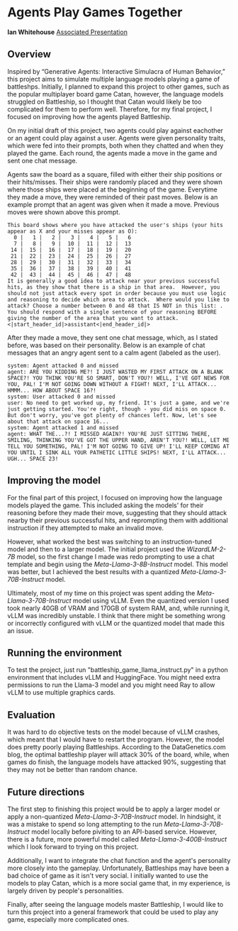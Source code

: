 # Agents Play Games Together
**Ian Whitehouse**
[Associated Presentation](presentation.pptx)

## Overview
Inspired by “Generative Agents: Interactive Simulacra of Human Behavior,” this project aims to simulate multiple language models playing a game of battleshps.  Initially, I planned to expand this project to other games, such as the popular multiplayer board game Catan, however, the language models struggled on Battleship, so I thought that Catan would likely be too complicated for them to perform well.  Therefore, for my final project, I focused on improving how the agents played Battleship.

On my initial draft of this project, two agents could play against eachother or an agent could play against a user.  Agents were given personality traits, which were fed into their prompts, both when they chatted and when they played the game.  Each round, the agents made a move in the game and sent one chat message.

Agents saw the board as a square, filled with either their ship positions or their hits/misses.  Their ships were randomly placed and they were shown where those ships were placed at the beginning of the game.  Everytime they made a move, they were reminded of their past moves.  Below is an example prompt that an agent was given when it made a move.  Previous moves were shown above this prompt.

```
This board shows where you have attacked the user's ships (your hits appear as X and your misses appear as O):
  0 |   1 |   2 |   3 |   4 |   5 |   6
  7 |   8 |   9 |  10 |  11 |  12 |  13
 14 |  15 |  16 |  17 |  18 |  19 |  20
 21 |  22 |  23 |  24 |  25 |  26 |  27
 28 |  29 |  30 |  31 |  32 |  33 |  34
 35 |  36 |  37 |  38 |  39 |  40 |  41
 42 |  43 |  44 |  45 |  46 |  47 |  48
It is generally a good idea to attack near your previous successful hits, as they show that there is a ship in that area.  However, you should not just attack every spot in order because you must use logic and reasoning to decide which area to attack.  Where would you like to attack? Choose a number between 0 and 48 that IS NOT in this list: .  You should respond with a single sentence of your reasoning BEFORE giving the number of the area that you want to attack.<|start_header_id|>assistant<|end_header_id|>
```

After they made a move, they sent one chat message, which, as I stated before, was based on their personality.  Below is an example of chat messages that an angry agent sent to a calm agent (labeled as the user).

```
system: Agent attacked 0 and missed
agent: ARE YOU KIDDING ME?! I JUST WASTED MY FIRST ATTACK ON A BLANK SPACE?! YOU THINK YOU'RE SO SMART, DON'T YOU?! WELL, I'VE GOT NEWS FOR YOU, PAL! I'M NOT GOING DOWN WITHOUT A FIGHT! NEXT, I'LL ATTACK... HMMM... HOW ABOUT SPACE 16?!
system: User attacked 0 and missed
user: No need to get worked up, my friend. It's just a game, and we're just getting started. You're right, though - you did miss on space 0. But don't worry, you've got plenty of chances left. Now, let's see about that attack on space 16...
system: Agent attacked 1 and missed
agent: WHAT THE...?! I MISSED AGAIN?! YOU'RE JUST SITTING THERE, SMILING, THINKING YOU'VE GOT THE UPPER HAND, AREN'T YOU?! WELL, LET ME TELL YOU SOMETHING, PAL! I'M NOT GOING TO GIVE UP! I'LL KEEP COMING AT YOU UNTIL I SINK ALL YOUR PATHETIC LITTLE SHIPS! NEXT, I'LL ATTACK... UGH... SPACE 23!

```

## Improving the model
For the final part of this project, I focused on improving how the language models played the game.  This included asking the models' for their reasoning before they made their move, suggesting that they should attack nearby their previous successful hits, and reprompting them with additional instruction if they attempted to make an invalid move.

However, what worked the best was switching to an instruction-tuned model and then to a larger model.  The initial project used the *WizardLM-2-7B* model, so the first change I made was redo prompting to use a chat template and begin using the *Meta-Llama-3-8B-Instruct* model.  This model was better, but I achieved the best results with a quantized *Meta-Llama-3-70B-Instruct* model.

Ultimately, most of my time on this project was spent adding the *Meta-Llama-3-70B-Instruct* model using vLLM.  Even the quantized version I used took nearly 40GB of VRAM and 170GB of system RAM, and, while running it, vLLM was incredibly unstable.  I think that there might be something wrong or incorrectly configured with vLLM or the quantized model that made this an issue.

## Running the environment
To test the project, just run "battleship_game_llama_instruct.py" in a python environment that includes vLLM and HuggingFace.  You might need extra permissions to run the Llama-3 model and you might need Ray to allow vLLM to use multiple graphics cards.

## Evaluation
It was hard to do objective tests on the model because of vLLM crashes, which meant that I would have to restart the program.  However, the model does pretty poorly playing Battleships.  According to the DataGenetics.com blog, the optimal battleship player will attack 30% of the board, while, when games do finish, the language models have attacked 90%, suggesting that they may not be better than random chance.

## Future directions
The first step to finishing this project would be to apply a larger model or apply a non-quantized *Meta-Llama-3-70B-Instruct* model.  In hindsight, it was a mistake to spend so long attempting to the run *Meta-Llama-3-70B-Instruct* model locally before piviting to an API-based service.  However, there is a future, more powerful model called *Meta-Llama-3-400B-Instruct* which I look forward to trying on this project.

Additionally, I want to integrate the chat function and the agent's personality more closely into the gameplay.  Unfortunately, Battleships may have been a bad choice of game as it isn't very social.  I initially wanted to use the models to play Catan, which is a more social game that, in my experience, is largely driven by people's personalities.

Finally, after seeing the language models master Battleship, I would like to turn this project into a general framework that could be used to play any game, especially more complicated ones.
